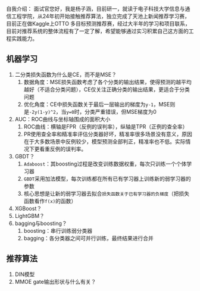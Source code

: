 自我介绍：
面试官您好，我是杨子涵，目前研一，就读于电子科技大学信息与通信工程学院，从24年初开始接触推荐算法，独立完成了天池上新闻推荐学习赛，目前正在做Kaggle上OTTO 多目标预测推荐赛，经过大半年的学习和项目联系，目前对推荐系统的整体流程有了一定了解，希望能够通过实习积累自己这方面的工程实践能力。
## 机器学习
1. 二分类损失函数为什么是CE，而不是MSE？
	1. 数据角度：MSE损失函数考虑了各个分类的输出结果，使得预测的越平均越好（不适合分类问题），CE仅关注正确分类的输出结果，更适合于分类问题
	2. 优化角度：CE中损失函数关于最后一层输出的梯度为`y-1`，MSE则是`-2y(1-y)^2`，当`y=0`时，分类严重错误，但MSE梯度为0
2. AUC：ROC曲线与坐标轴围成的面积大小
	1. ROC曲线：横轴是FPR（反例的误判率），纵轴是TPR（正例的查全率）
	2. PR使用查全率和精准率评估分类器好坏，精准率很多场景没有意义，原因在于大多数场景中反例较少，模型预测全部判正，精准率也不低。实际情况下更看重反例的误判率。
4. GBDT？
	1. `Adaboost`：其boosting过程是改变训练数据权重，每次只训练一个个体学习器
	2. `GBDT`采用加法模型，每次训练都在所有已有学习器上训练新的弱学习器的参数
	3. 核心思想是让新的弱学习器去拟合`损失函数关于已有学习器的负梯度`（把损失函数看作`f(x)`的函数）
5. XGBoost？
6. LightGBM？
7. bagging与boosting？
	1. boosting：串行训练弱分类器
	2. bagging：各分类器之间可并行训练，最终结果进行合并

## 推荐算法
1. DIN模型
2. MMOE gate输出形状与什么有关？